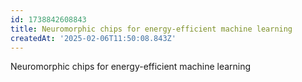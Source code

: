 ```yaml
---
id: 1738842608843
title: Neuromorphic chips for energy-efficient machine learning
createdAt: '2025-02-06T11:50:08.843Z'
---
```

Neuromorphic chips for energy-efficient machine learning
